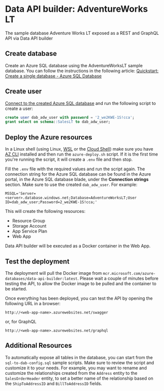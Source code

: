 # Data API builder: AdventureWorks LT

The sample database Adventure Works LT exposed as a REST and GraphQL API via Data API builder

## Create database

Create an Azure SQL database using the AdventureWorksLT sample database. You can follow the instructions in the following article: [Quickstart: Create a single database - Azure SQL Database](https://learn.microsoft.com/azure/azure-sql/database/single-database-create-quickstart?view=azuresql&tabs=azure-portal)

## Create user

[Connect to the created Azure SQL database](https://learn.microsoft.com/azure-data-studio/quickstart-sql-database?view=sql-server-ver16) and run the following script to create a user:

```sql
create user dab_adw_user with password = '2_we2KWE-1S!cca';
grant select on schema::SalesLT to dab_adw_user;
```

## Deploy the Azure resources

In a Linux shell (using Linux, [WSL](https://learn.microsoft.com/windows/wsl/install) or the [Cloud Shell](https://azure.microsoft.com/get-started/azure-portal/cloud-shell/)) make sure you have [AZ CLI](https://learn.microsoft.com/cli/azure/) installed and then run the `azure-deploy.sh` script. If it is the first time you're running the script, it will create a `.env` file and then stop.

Fill the `.env` file with the required values and run the script again. The connection string for the Azure SQL database can be found in the Azure portal, in the Azure SQL database blade, under the **Connection strings** section. Make sure to use the created `dab_adw_user`. For example:

```
MSSQL='Server=<server>.database.windows.net;Database=AdventureWorksLT;User ID=dab_adw_user;Password=2_we2KWE-1S!cca;'
```

This will create the following resources: 

- Resource Group
- Storage Account
- App Service Plan
- Web App

Data API builder will be executed as a Docker container in the Web App.

## Test the deployment

The deployment will pull the Docker image from `mcr.microsoft.com/azure-databases/data-api-builder:latest`. Please wait a couple of minutes before testing the API, to allow the Docker image to be pulled and the container to be started.

Once everything has been deployed, you can test the API by opening the following URL in a browser:

```text
http://<web-app-name>.azurewebsites.net/swagger
```

or, for GraphQL

```text
http://<web-app-name>.azurewebsites.net/graphql
```

## Additional Resources

To automatically expose all tables in the database, you can start from the `sql-to-dab-config.sql` sample scripts. Make sure to review the script and customize it to your needs. For example, you may want to rename and customize the relationships created from the `Address` entity to the `SalesOrderHeader` entity, to set a better name of the relationship based on the `ShipToAddressID` and `BillToAddressID` fields.
